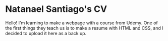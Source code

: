 # Natanael Santiago's CV

Hello! I'm learning to make a webpage with a course from Udemy. One of the first things they teach us is to make a resume with HTML and CSS, and I decided to upload it here as a back up. 